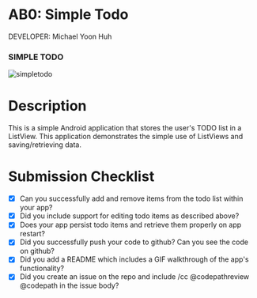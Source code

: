 # AB0: Simple Todo

DEVELOPER: Michael Yoon Huh

### SIMPLE TODO
![simpletodo](https://cloud.githubusercontent.com/assets/1645482/12503704/a62d239e-c08b-11e5-8296-7cb2bb36d6e0.gif)

# Description

This is a simple Android application that stores the user's TODO list in a ListView. This application demonstrates the simple use of ListViews and saving/retrieving data.

#  Submission Checklist

* [x] Can you successfully add and remove items from the todo list within your app?
* [x] Did you include support for editing todo items as described above?
* [x] Does your app persist todo items and retrieve them properly on app restart?
* [x] Did you successfully push your code to github? Can you see the code on github?
* [x] Did you add a README which includes a GIF walkthrough of the app's functionality?
* [x] Did you create an issue on the repo and include /cc @codepathreview @codepath in the issue body?
